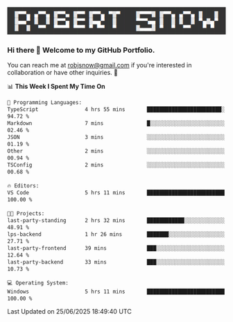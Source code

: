 <img alt="myname" src="assets/name.png" />

### Hi there 👋 Welcome to my GitHub Portfolio.
You can reach me at robjsnow@gmail.com if you're interested in collaboration or have other inquiries.  :briefcase:



<!--START_SECTION:waka-->
📊 **This Week I Spent My Time On** 

```text
💬 Programming Languages: 
TypeScript               4 hrs 55 mins       ████████████████████████░   94.72 % 
Markdown                 7 mins              █░░░░░░░░░░░░░░░░░░░░░░░░   02.46 % 
JSON                     3 mins              ░░░░░░░░░░░░░░░░░░░░░░░░░   01.19 % 
Other                    2 mins              ░░░░░░░░░░░░░░░░░░░░░░░░░   00.94 % 
TSConfig                 2 mins              ░░░░░░░░░░░░░░░░░░░░░░░░░   00.68 % 

🔥 Editors: 
VS Code                  5 hrs 11 mins       █████████████████████████   100.00 % 

🐱‍💻 Projects: 
last-party-standing      2 hrs 32 mins       ████████████░░░░░░░░░░░░░   48.91 % 
lps-backend              1 hr 26 mins        ███████░░░░░░░░░░░░░░░░░░   27.71 % 
last-party-frontend      39 mins             ███░░░░░░░░░░░░░░░░░░░░░░   12.64 % 
last-party-backend       33 mins             ███░░░░░░░░░░░░░░░░░░░░░░   10.73 % 

💻 Operating System: 
Windows                  5 hrs 11 mins       █████████████████████████   100.00 % 
```


 Last Updated on 25/06/2025 18:49:40 UTC
<!--END_SECTION:waka-->

<!--
**robjsnow/robjsnow** is a ✨ _special_ ✨ repository because its `README.md` (this file) appears on your GitHub profile.

Here are some ideas to get you started:

- 🔭 I’m currently working on ...
- 🌱 I’m currently learning ...
- 👯 I’m looking to collaborate on ...
- 🤔 I’m looking for help with ...
- 💬 Ask me about ...
- 📫 How to reach me: ...
- 😄 Pronouns: ...
- ⚡ Fun fact: ...
-->

